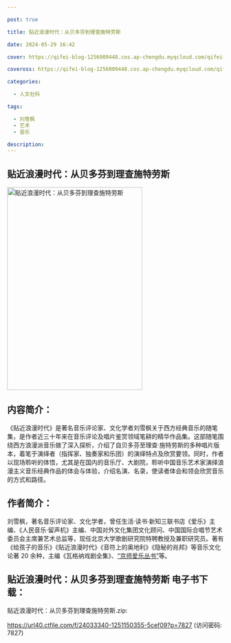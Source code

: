 ```yaml
---

post: true

title: 贴近浪漫时代：从贝多芬到理查施特劳斯

date: 2024-05-29 16:42

cover: https://qifei-blog-1256009448.cos.ap-chengdu.myqcloud.com/qifei-blog/655c6cd7c458853aef52beef.jpg

coveross: https://qifei-blog-1256009448.cos.ap-chengdu.myqcloud.com/qifei-blog/655c6cd7c458853aef52beef.jpg

categories:

  - 人文社科

tags:

  - 刘雪枫
  - 艺术
  - 音乐

description:
---
```


## 贴近浪漫时代：从贝多芬到理查施特劳斯
<img alt="贴近浪漫时代：从贝多芬到理查施特劳斯 " class="aligncenter loaded" data-was-processed="true" decoding="async" fetchpriority="high" height="471" src="https://qifei-blog-1256009448.cos.ap-chengdu.myqcloud.com/qifei-blog/655c6cd7c458853aef52beef.jpg " style="cursor: zoom-in;" width="314"/>

## 内容简介：

《贴近浪漫时代》是著名音乐评论家、文化学者刘雪枫关于西方经典音乐的随笔集，是作者近三十年来在音乐评论及唱片鉴赏领域笔耕的精华作品集。这部随笔围绕西方浪漫派音乐做了深入探析，介绍了自贝多芬至理查·施特劳斯的多种唱片版本，着笔于演绎者（指挥家、独奏家和乐团）的演绎特点及欣赏要领。同时，作者以现场聆听的体悟，尤其是在国内的音乐厅、大剧院，聆听中国音乐艺术家演绎浪漫主义音乐经典作品的体会与体验，介绍名演、名录，使读者体会和领会欣赏音乐的方式和路径。

## 作者简介：

刘雪枫，著名音乐评论家、文化学者，曾任生活·读书·新知三联书店《爱乐》主编、《人民音乐·留声机》主编、中国对外文化集团文化顾问、中国国际合唱节艺术委员会主席兼艺术总监等，现任北京大学歌剧研究院特聘教授及兼职研究员。著有《给孩子的音乐》《贴近浪漫时代》《音符上的奥地利》《隐秘的肖邦》等音乐文化论著 20 余种，主编《瓦格纳戏剧全集》、<a href="https://www.huibooks.com/14994.html">“京师爱乐丛书”</a>等。

## 贴近浪漫时代：从贝多芬到理查施特劳斯 电子书下载：

贴近浪漫时代：从贝多芬到理查施特劳斯.zip: 

https://url40.ctfile.com/f/24033340-1251150355-5cef09?p=7827 (访问密码: 7827)
